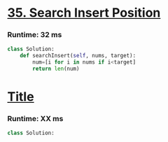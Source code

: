 # [35. Search Insert Position](https://leetcode.com/problems/search-insert-position/description/)
### Runtime: 32 ms
```python
class Solution:
    def searchInsert(self, nums, target):
        num=[i for i in nums if i<target]
        return len(num)
```

# [Title](Link)
### Runtime: XX ms
```python
class Solution:
```

